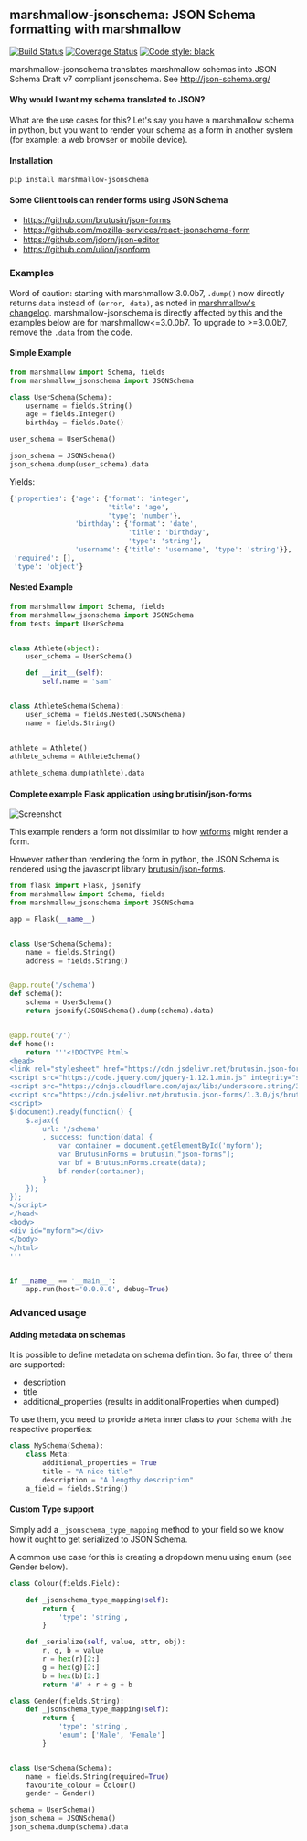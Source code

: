 ## marshmallow-jsonschema: JSON Schema formatting with marshmallow

[![Build Status](https://travis-ci.org/fuhrysteve/marshmallow-jsonschema.svg?branch=master)](https://travis-ci.org/fuhrysteve/marshmallow-jsonschema)
[![Coverage Status](https://coveralls.io/repos/github/fuhrysteve/marshmallow-jsonschema/badge.svg?branch=master)](https://coveralls.io/github/fuhrysteve/marshmallow-jsonschema?branch=master)
[![Code style: black](https://img.shields.io/badge/code%20style-black-000000.svg)](https://github.com/python/black)

 marshmallow-jsonschema translates marshmallow schemas into
 JSON Schema Draft v7 compliant jsonschema. See http://json-schema.org/

#### Why would I want my schema translated to JSON?

What are the use cases for this? Let's say you have a
marshmallow schema in python, but you want to render your
schema as a form in another system (for example: a web browser
or mobile device).

#### Installation

```
pip install marshmallow-jsonschema
```

#### Some Client tools can render forms using JSON Schema

* https://github.com/brutusin/json-forms
* https://github.com/mozilla-services/react-jsonschema-form
* https://github.com/jdorn/json-editor
* https://github.com/ulion/jsonform

### Examples

Word of caution: starting with marshmallow 3.0.0b7, `.dump()` now directly returns
`data` instead of `(error, data)`, as noted in [marshmallow's changelog](https://github.com/marshmallow-code/marshmallow/blob/8cf1fb8d95f287d626ed0f38967c90198e28b476/CHANGELOG.rst#300b7-2018-02-03).
marshmallow-jsonschema is directly affected by this and the examples below are
for marshmallow<=3.0.0b7. To upgrade to >=3.0.0b7, remove the `.data` from the code.

#### Simple Example

```python
from marshmallow import Schema, fields
from marshmallow_jsonschema import JSONSchema

class UserSchema(Schema):
    username = fields.String()
    age = fields.Integer()
    birthday = fields.Date()

user_schema = UserSchema()

json_schema = JSONSchema()
json_schema.dump(user_schema).data
```
Yields:
```python
{'properties': {'age': {'format': 'integer',
                        'title': 'age',
                        'type': 'number'},
                'birthday': {'format': 'date',
                             'title': 'birthday',
                             'type': 'string'},
                'username': {'title': 'username', 'type': 'string'}},
 'required': [],
 'type': 'object'}
```

#### Nested Example

```python
from marshmallow import Schema, fields
from marshmallow_jsonschema import JSONSchema
from tests import UserSchema


class Athlete(object):
    user_schema = UserSchema()

    def __init__(self):
        self.name = 'sam'


class AthleteSchema(Schema):
    user_schema = fields.Nested(JSONSchema)
    name = fields.String()

    
athlete = Athlete()
athlete_schema = AthleteSchema()

athlete_schema.dump(athlete).data
```

#### Complete example Flask application using brutisin/json-forms

![Screenshot](http://i.imgur.com/jJv1wFk.png)

This example renders a form not dissimilar to how [wtforms](https://github.com/wtforms/wtforms) might render a form.

However rather than rendering the form in python, the JSON Schema is rendered using the
javascript library [brutusin/json-forms](https://github.com/brutusin/json-forms).


```python
from flask import Flask, jsonify
from marshmallow import Schema, fields
from marshmallow_jsonschema import JSONSchema

app = Flask(__name__)


class UserSchema(Schema):
    name = fields.String()
    address = fields.String()


@app.route('/schema')
def schema():
    schema = UserSchema()
    return jsonify(JSONSchema().dump(schema).data)


@app.route('/')
def home():
    return '''<!DOCTYPE html>
<head>
<link rel="stylesheet" href="https://cdn.jsdelivr.net/brutusin.json-forms/1.3.0/css/brutusin-json-forms.css"><Paste>
<script src="https://code.jquery.com/jquery-1.12.1.min.js" integrity="sha256-I1nTg78tSrZev3kjvfdM5A5Ak/blglGzlaZANLPDl3I=" crossorigin="anonymous"></script>
<script src="https://cdnjs.cloudflare.com/ajax/libs/underscore.string/3.3.4/underscore.string.min.js"></script>
<script src="https://cdn.jsdelivr.net/brutusin.json-forms/1.3.0/js/brutusin-json-forms.min.js"></script>
<script>
$(document).ready(function() {
    $.ajax({
        url: '/schema'
        , success: function(data) {
            var container = document.getElementById('myform');
            var BrutusinForms = brutusin["json-forms"];
            var bf = BrutusinForms.create(data);
            bf.render(container);
        }
    });
});
</script>
</head>
<body>
<div id="myform"></div>
</body>
</html>
'''


if __name__ == '__main__':
    app.run(host='0.0.0.0', debug=True)

```


### Advanced usage
#### Adding metadata on schemas
It is possible to define metadata on schema definition.
So far, three of them are supported:
 * description
 * title
 * additional_properties (results in additionalProperties when dumped)

To use them, you need to provide a `Meta` inner class to your `Schema` with the respective properties:

```python
class MySchema(Schema):
    class Meta:
        additional_properties = True
        title = "A nice title"
        description = "A lengthy description"
    a_field = fields.String()
```

#### Custom Type support

Simply add a `_jsonschema_type_mapping` method to your field
so we know how it ought to get serialized to JSON Schema.

A common use case for this is creating a dropdown menu using
enum (see Gender below).


```python
class Colour(fields.Field):

    def _jsonschema_type_mapping(self):
        return {
            'type': 'string',
        }

    def _serialize(self, value, attr, obj):
        r, g, b = value
        r = hex(r)[2:]
        g = hex(g)[2:]
        b = hex(b)[2:]
        return '#' + r + g + b 

class Gender(fields.String):
    def _jsonschema_type_mapping(self):
        return {
            'type': 'string',
            'enum': ['Male', 'Female']
        }


class UserSchema(Schema):
    name = fields.String(required=True)
    favourite_colour = Colour()
    gender = Gender()

schema = UserSchema()
json_schema = JSONSchema()
json_schema.dump(schema).data
```
